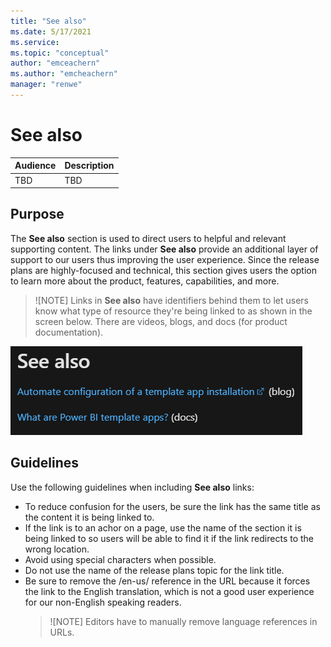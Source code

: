```yaml
---
title: "See also"
ms.date: 5/17/2021
ms.service: 
ms.topic: "conceptual"
author: "emceachern"
ms.author: "emcheachern"
manager: "renwe"
---
```


# See also

| Audience | Description |
|-------------|------------|
| TBD | TBD |

## Purpose
The **See also** section is used to direct users to helpful and relevant supporting content. The links under **See also** provide an additional layer of support to our users thus improving the user experience. Since the release plans are highly-focused and technical, this section gives users the option to learn more about the product, features, capabilities, and more. 

>![NOTE]
>Links in **See also** have identifiers behind them to let users know what type of resource they're being linked to as shown in the screen below. There are videos, blogs, and docs (for product documentation).

[![Example of See also](media/see-also.png "Example of See also")](https://docs.microsoft.com/power-platform-release-plan/2020wave2/power-bi/automated-template-apps-installation-configuration)


## Guidelines

Use the following guidelines when including **See also** links:

* To reduce confusion for the users, be sure the link has the same title as the content it is being linked to. 
* If the link is to an achor on a page, use the name of the section it is being linked to so users will be able to find it if the link redirects to the wrong location.
* Avoid using special characters when possible. 
* Do not use the name of the release plans topic for the link title. 
* Be sure to remove the /en-us/ reference in the URL because it forces the link to the English translation, which is not a good user experience for our non-English speaking readers. 
  >![NOTE]
  >Editors have to manually remove language references in URLs.


